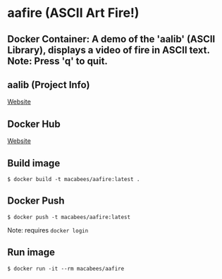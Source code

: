 # aafire (ASCII Art Fire!)
## Docker Container: A demo of the 'aalib' (ASCII Library), displays a video of fire in ASCII text.  Note: Press 'q' to quit.

## aalib (Project Info)
[Website](http://aa-project.sourceforge.net/aalib/)

## Docker Hub
[Website](https://hub.docker.com/r/macabees/aafire/)

## Build image
`$ docker build -t macabees/aafire:latest .`

## Docker Push
`$ docker push -t macabees/aafire:latest`

Note: requires `docker login`

## Run image
`$ docker run -it --rm macabees/aafire`

